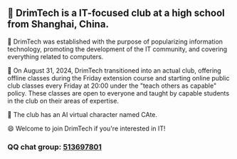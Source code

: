 ## 👋 DrimTech is a IT-focused club at a high school from Shanghai, China.

👀 DrimTech was established with the purpose of popularizing information technology, promoting the development of the IT community, and covering everything related to computers.

🌱 On August 31, 2024, DrimTech transitioned into an actual club, offering offline classes during the Friday extension course and starting online public club classes every Friday at 20:00 under the "teach others as capable" policy. These classes are open to everyone and taught by capable students in the club on their areas of expertise.

💞️ The club has an AI virtual character named CAte.

😄 Welcome to join DrimTech if you're interested in IT!

### QQ chat group: [513697801](https://qm.qq.com/cgi-bin/qm/qr?k=8awchfnad7q8OaF9COxJM3I0csir9MYt&jump_from=webapi&authKey=gU+k80BNPJGsHbHFs72KI7MwRFCaCSliBvdMPsDJjy6j1w5AQkjcL4KssFx3IDxC)

<!---
DrimTech-program/DrimTech-program is a ✨ special ✨ repository because its `README.md` (this file) appears on your GitHub profile.
You can click the Preview link to take a look at your changes.
--->

